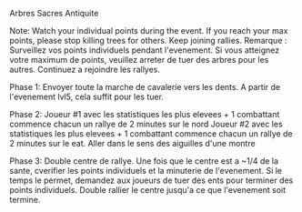 Arbres Sacres Antiquite

Note: Watch your individual points during the event. If you reach your max points, please stop killing trees for others. Keep joining rallies.
Remarque : Surveillez vos points individuels pendant l'evenement. Si vous atteignez votre maximum de points, veuillez arreter de tuer des arbres pour les autres. Continuez a rejoindre les rallyes.

Phase 1:
Envoyer toute la marche de cavalerie vers les dents. A partir de l'evenement lvl5, cela suffit pour les tuer.

Phase 2:
Joueur #1 avec les statistiques les plus elevees + 1 combattant commence chacun un rallye de 2 minutes sur le nord
Joueur #2 avec les statistiques les plus elevees + 1 combattant commence chacun un rallye de 2 minutes sur le eat.
Aller dans le sens des aiguilles d'une montre

Phase 3:
Double centre de rallye.
Une fois que le centre est a ~1/4 de la sante, cverifier les points individuels et la minuterie de l'evenement. Si le temps le permet, demandez aux joueurs de tuer des ents pour terminer des points individuels.
Double rallier le centre jusqu'a ce que l'evenement soit termine.
